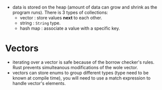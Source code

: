 - data is stored on the heap (amount of data can grow and shrink as the program runs). There is 3 types of collections:
    - vector : store values **next** to each other.
    - string : ```String``` type.
    - hash map : associate a value with a specific key.

# Vectors
- iterating over a vector is safe because of the borrow checker's rules. Rust prevents simulteanous modifications of the wole vector.
- vectors can store enums to group different types (type need to be known at compile time), you will need to use a match expression to 
handle vector's elements.
